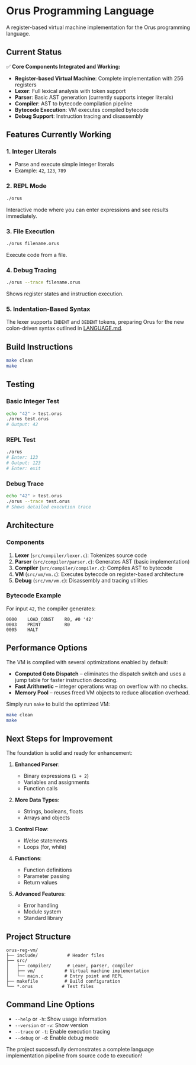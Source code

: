 # Orus Programming Language

A register-based virtual machine implementation for the Orus programming language.

## Current Status

✅ **Core Components Integrated and Working:**

- **Register-based Virtual Machine**: Complete implementation with 256 registers
- **Lexer**: Full lexical analysis with token support
- **Parser**: Basic AST generation (currently supports integer literals)
- **Compiler**: AST to bytecode compilation pipeline
- **Bytecode Execution**: VM executes compiled bytecode
- **Debug Support**: Instruction tracing and disassembly

## Features Currently Working

### 1. Integer Literals
- Parse and execute simple integer literals
- Example: `42`, `123`, `789`

### 2. REPL Mode
```bash
./orus
```
Interactive mode where you can enter expressions and see results immediately.

### 3. File Execution
```bash
./orus filename.orus
```
Execute code from a file.

### 4. Debug Tracing
```bash
./orus --trace filename.orus
```
Shows register states and instruction execution.

### 5. Indentation-Based Syntax
The lexer supports `INDENT` and `DEDENT` tokens, preparing Orus for the new
colon-driven syntax outlined in [LANGUAGE.md](docs/LANGUAGE.md).

## Build Instructions

```bash
make clean
make
```

## Testing

### Basic Integer Test
```bash
echo "42" > test.orus
./orus test.orus
# Output: 42
```

### REPL Test
```bash
./orus
# Enter: 123
# Output: 123
# Enter: exit
```

### Debug Trace
```bash
echo "42" > test.orus  
./orus --trace test.orus
# Shows detailed execution trace
```

## Architecture

### Components

1. **Lexer** (`src/compiler/lexer.c`): Tokenizes source code
2. **Parser** (`src/compiler/parser.c`): Generates AST (basic implementation)
3. **Compiler** (`src/compiler/compiler.c`): Compiles AST to bytecode
4. **VM** (`src/vm/vm.c`): Executes bytecode on register-based architecture
5. **Debug** (`src/vm/vm.c`): Disassembly and tracing utilities

### Bytecode Example

For input `42`, the compiler generates:
```
0000    LOAD_CONST    R0, #0 '42'
0003    PRINT         R0
0005    HALT
```

## Performance Options

The VM is compiled with several optimizations enabled by default:

- **Computed Goto Dispatch** – eliminates the dispatch switch and uses a jump
  table for faster instruction decoding.
- **Fast Arithmetic** – integer operations wrap on overflow with no checks.
- **Memory Pool** – reuses freed VM objects to reduce allocation overhead.

Simply run `make` to build the optimized VM:

```bash
make clean
make
```

## Next Steps for Improvement

The foundation is solid and ready for enhancement:

1. **Enhanced Parser**: 
   - Binary expressions (`1 + 2`)
   - Variables and assignments
   - Function calls

2. **More Data Types**:
   - Strings, booleans, floats
   - Arrays and objects

3. **Control Flow**:
   - If/else statements
   - Loops (for, while)

4. **Functions**:
   - Function definitions
   - Parameter passing
   - Return values

5. **Advanced Features**:
   - Error handling
   - Module system
   - Standard library

## Project Structure

```
orus-reg-vm/
├── include/           # Header files
├── src/
│   ├── compiler/      # Lexer, parser, compiler
│   ├── vm/           # Virtual machine implementation
│   └── main.c        # Entry point and REPL
├── makefile          # Build configuration
└── *.orus           # Test files
```

## Command Line Options

- `--help` or `-h`: Show usage information
- `--version` or `-v`: Show version
- `--trace` or `-t`: Enable execution tracing
- `--debug` or `-d`: Enable debug mode

The project successfully demonstrates a complete language implementation pipeline from source code to execution!
